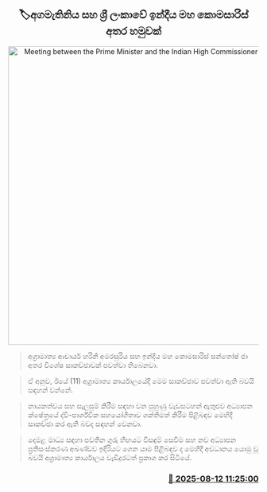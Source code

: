 <p align='center'><b><h2 align='center' title='Meeting between the Prime Minister and the Indian High Commissioner to Sri Lanka'>🏷අගමැතිනිය සහ ශ්‍රී ලංකාවේ ඉන්දීය මහ කොමසාරිස් අතර හමුවක්</h2></b></p>
<p align='center'><img src='https://helakuru.sgp1.cdn.digitaloceanspaces.com/esana/images/lib/harini-jesha.jpg' width='600' alt='Meeting between the Prime Minister and the Indian High Commissioner to Sri Lanka'></p>

> අග්‍රාමාත්‍ය ආචාර්ය හරිනි අමරසූරිය සහ ඉන්දීය මහ කොමසාරිස් සන්තෝෂ් ජා අතර විශේෂ සාකච්ඡාවක් පවත්වා තිබෙනවා.

> ඒ අනුව, ඊයේ (11) අග්‍රාමාත්‍ය කාර්යාලයේදී මෙම සාකච්ඡාව පවත්වා ඇති බවයි සඳහන් වන්නේ.

> නායකත්වය සහ සැලසුම් කිරීම සඳහා වන පුහුණු වැඩසටහන් ඇතුළුව අධ්‍යාපන ක්ෂේත්‍රයේ ද්වි-පාර්ශ්වික සහයෝගීතාව ශක්තිමත් කිරීම පිළිබඳව මෙහිදී සාකච්ඡා කර ඇති බවද සඳහන් වෙනවා.

> දෙමළ මාධ්‍ය සඳහා පවතින ගුරු හිඟයට විසඳුම් සෙවීම සහ නව අධ්‍යාපන ප්‍රතිසංස්කරණ අඛණ්ඩව ඉදිරියට ගෙන යාම පිළිබඳව ද මෙහිදී අවධානය යොමු වූ බවයි අග්‍රාමාත්‍ය කාර්යාලය වැඩිදුරටත් ප්‍රකාශ කර සිටියේ.



<h3 align='right'><a href='https://www.helakuru.lk/esana/p/112627/'>📅 2025-08-12 11:25:00</a></h3>
